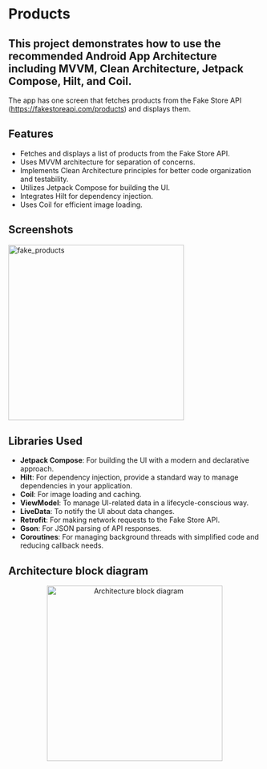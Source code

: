 # Products 

## This project demonstrates how to use the recommended Android App Architecture including MVVM, Clean Architecture, Jetpack Compose, Hilt, and Coil. 
The app has one screen that fetches products from the Fake Store API (https://fakestoreapi.com/products) and displays them.

## Features

- Fetches and displays a list of products from the Fake Store API.
- Uses MVVM architecture for separation of concerns.
- Implements Clean Architecture principles for better code organization and testability.
- Utilizes Jetpack Compose for building the UI.
- Integrates Hilt for dependency injection.
- Uses Coil for efficient image loading.

## Screenshots

<p align="left">
  <img src="https://github.com/AlaaMaher/Products/assets/16047640/6a1dfcec-4a9c-412c-8111-d79b713edac6" width="350" alt="fake_products">
</p>

## Libraries Used

- **Jetpack Compose**: For building the UI with a modern and declarative approach.
- **Hilt**: For dependency injection, provide a standard way to manage dependencies in your application.
- **Coil**: For image loading and caching.
- **ViewModel**: To manage UI-related data in a lifecycle-conscious way.
- **LiveData**: To notify the UI about data changes.
- **Retrofit**: For making network requests to the Fake Store API.
- **Gson**: For JSON parsing of API responses.
- **Coroutines**: For managing background threads with simplified code and reducing callback needs.

## Architecture block diagram

<p align="center">
  <img src="https://github.com/AlaaMaher/Products/assets/16047640/b47ebcfe-d1cb-4344-be69-85dcded05c53" width="350" alt="Architecture block diagram">
</p>



